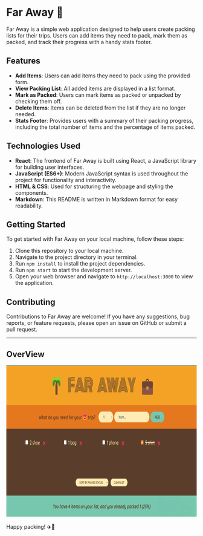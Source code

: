 # Far Away 💼

Far Away is a simple web application designed to help users create packing lists for their trips. Users can add items they need to pack, mark them as packed, and track their progress with a handy stats footer.

## Features

- **Add Items**: Users can add items they need to pack using the provided form.
- **View Packing List**: All added items are displayed in a list format.
- **Mark as Packed**: Users can mark items as packed or unpacked by checking them off.
- **Delete Items**: Items can be deleted from the list if they are no longer needed.
- **Stats Footer**: Provides users with a summary of their packing progress, including the total number of items and the percentage of items packed.

## Technologies Used

- **React**: The frontend of Far Away is built using React, a JavaScript library for building user interfaces.
- **JavaScript (ES6+)**: Modern JavaScript syntax is used throughout the project for functionality and interactivity.
- **HTML & CSS**: Used for structuring the webpage and styling the components.
- **Markdown**: This README is written in Markdown format for easy readability.

## Getting Started

To get started with Far Away on your local machine, follow these steps:

1. Clone this repository to your local machine.
2. Navigate to the project directory in your terminal.
3. Run `npm install` to install the project dependencies.
4. Run `npm start` to start the development server.
5. Open your web browser and navigate to `http://localhost:3000` to view the application.

## Contributing

Contributions to Far Away are welcome! If you have any suggestions, bug reports, or feature requests, please open an issue on GitHub or submit a pull request.

---

## OverView

<img src="public/img/img.png" width="100%" height="400px">

Happy packing! ✈️🌴
